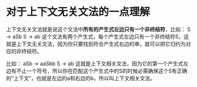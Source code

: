 # 对于上下文无关文法的一点理解

上下文无关文法就是说这个文法中**所有的产生式左边只有一个非终结符**，比如：
S -> aSb
S -> ab
这个文法有两个产生式，每个产生式左边只有一个非终结符S，这就是上下文无关文法，因为你只要找到符合产生式右边的串，就可以把它归约为对应的非终结符。

比如：
aSb -> aaSbb
S -> ab
这就是上下文相关文法，因为它的第一个产生式左边有不止一个符号，所以你在匹配这个产生式中的S的时候必需确保这个S有正确的“上下文”，也就是左边的a和右边的b，所以叫上下文相关文法。